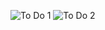 ![To Do 1](https://github.com/user-attachments/assets/072dc31f-709f-4dfc-b803-670d28f14fb7)
![To Do 2](https://github.com/user-attachments/assets/7024624f-0706-4393-a752-80e8170dd5a3)
